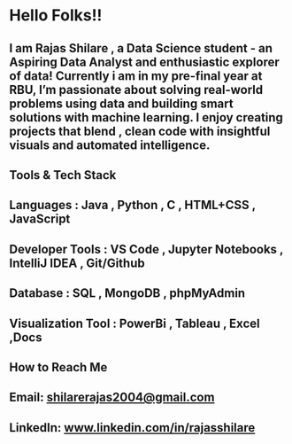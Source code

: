 # Hello Folks!! 

## I am Rajas Shilare , a Data Science student - an Aspiring Data Analyst and enthusiastic explorer of data! Currently i am in my pre-final year at RBU, I’m passionate about solving real-world problems using data and building smart solutions with machine learning. I enjoy creating projects that blend , clean code with insightful visuals and automated intelligence.


## Tools & Tech Stack 

## Languages : Java , Python , C , HTML+CSS , JavaScript
## Developer Tools : VS Code , Jupyter Notebooks , IntelliJ IDEA , Git/Github
## Database : SQL , MongoDB , phpMyAdmin
## Visualization Tool : PowerBi , Tableau , Excel ,Docs

## How to Reach Me

## Email: shilarerajas2004@gmail.com  
## LinkedIn: www.linkedin.com/in/rajasshilare
